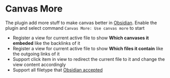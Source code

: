 # Canvas More

The plugin add more stuff to make canvas better in [Obsidian](https://obsidian.md/). Enable the plugin and select command `Canvas More: Use canvas more` to start

- Register a view for current active file to show **Which canvases it embeded** like the backlinks of it
- Register a view for current active file to show **Which files it contain** like the outgoing links of it
- Support click item in view to redirect the current file to it and change the view content accordingly
- Support all filetype that [Obsidian accepted](https://help.obsidian.md/Advanced+topics/Accepted+file+formats)